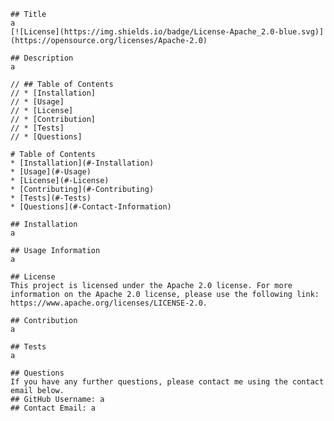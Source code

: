 
    
    ## Title
    a
    [![License](https://img.shields.io/badge/License-Apache_2.0-blue.svg)](https://opensource.org/licenses/Apache-2.0)
    
    ## Description
    a
  
    // ## Table of Contents
    // * [Installation]
    // * [Usage]
    // * [License]
    // * [Contribution] 
    // * [Tests]
    // * [Questions]

    # Table of Contents 
    * [Installation](#-Installation)
    * [Usage](#-Usage)
    * [License](#-License)
    * [Contributing](#-Contributing)
    * [Tests](#-Tests)
    * [Questions](#-Contact-Information)
  
    ## Installation
    a
  
    ## Usage Information
    a
  
    ## License 
    This project is licensed under the Apache 2.0 license. For more information on the Apache 2.0 license, please use the following link: https://www.apache.org/licenses/LICENSE-2.0.
    
    ## Contribution
    a
  
    ## Tests
    a
  
    ## Questions 
    If you have any further questions, please contact me using the contact email below.
    ## GitHub Username: a
    ## Contact Email: a
  